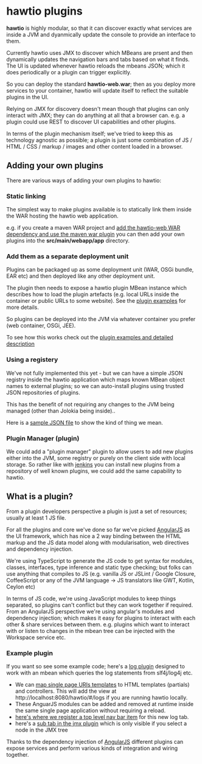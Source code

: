 # hawtio plugins

**hawtio** is highly modular, so that it can discover exactly what services are inside a JVM and dyanmically update the console to provide an interface to them.

Currently hawtio uses JMX to discover which MBeans are prsent and then dynamically updates the navigation bars and tabs based on what it finds. The UI is updated whenever hawtio reloads the mbeans JSON; which it does periodically or a plugin can trigger explicitly.

So you can deploy the standard **hawtio-web.war**; then as you deploy more services to your container, hawtio will update itself to reflect the suitable plugins in the UI.

Relying on JMX for discovery doesn't mean though that plugins can only interact with JMX; they can do anything at all that a browser can. e.g. a plugin could use REST to discover UI capabilities and other plugins.

In terms of the plugin mechanism itself; we've tried to keep this as technology agnostic as possible; a plugin is just some combination of JS / HTML / CSS / markup / images and other content loaded in a browser.

## Adding your own plugins

There are various ways of adding your own plugins to hawtio:

### Static linking

The simplest way to make plugins available is to statically link them inside the WAR hosting the hawtio web application.

e.g. if you create a maven WAR project and [add the hawtio-web WAR dependency and use the maven war plugin](https://github.com/hawtio/hawtio/blob/master/sample/pom.xml#L17) you can then add your own plugins into the **src/main/webapp/app** directory.

### Add them as a separate deployment unit

Plugins can be packaged up as some deployment unit (WAR, OSGi bundle, EAR etc) and then deployed like any other deployment unit.

The plugin then needs to expose a hawtio plugin MBean instance which describes how to load the plugin artefacts (e.g. local URLs inside the container or public URLs to some website). See the [plugin examples](https://github.com/hawtio/hawtio/tree/master/hawtio-plugin-examples) for more details.

So plugins can be deployed into the JVM via whatever container you prefer (web container, OSGi, JEE).

To see how this works check out the [plugin examples and detailed description](https://github.com/hawtio/hawtio/blob/master/hawtio-plugin-examples/readme.md)

### Using a registery

We've not fully implemented this yet - but we can have a simple JSON registry inside the hawtio application which maps known MBean object names to external plugins; so we can auto-install plugins using trusted JSON repositories of plugins.

This has the benefit of not requiring any changes to the JVM being managed (other than Jolokia being inside)..

Here is a [sample JSON file](https://github.com/hawtio/hawtio/blob/master/hawtio-web/src/main/webapp/test.json) to show the kind of thing we mean.

### Plugin Manager (plugin)

We could add a "plugin manager" plugin to allow users to add new plugins either into the JVM, some registry or purely on the client side with local storage. So rather like with [jenkins](http://jenkins-ci.org/) you can install new plugins from a repository of well known plugins, we could add the same capability to hawtio.


## What is a plugin?

From a plugin developers perspective a plugin is just a set of resources; usually at least 1 JS file.

For all the plugins and core we've done so far we've picked [AngularJS](http://angularjs.org/) as the UI framework, which has nice a 2 way binding between the HTML markup and the JS data model along with modularisation, web directives and dependency injection.

We're using TypeScript to generate the JS code to get syntax for modules, classes, interfaces, type inference and static type checking; but folks can use anything that compiles to JS (e.g. vanilla JS or JSLint / Google Closure, CoffeeScript or any of the JVM language -> JS translators like GWT, Kotlin, Ceylon etc)

In terms of JS code, we're using JavaScript modules to keep things separated, so plugins can't conflict but they can work together if required. From an AngularJS perspective we're using angular's modules and dependency injection; which makes it easy for plugins to interact with each other & share services between them. e.g. plugins which want to interact with or listen to changes in the mbean tree can be injected with the Workspace service etc.

### Example plugin

If you want so see some example code; here's a [log plugin](https://github.com/hawtio/hawtio/blob/master/hawtio-web/src/main/webapp/app/log/js/logs-app.ts) designed to work with an mbean which queries the log statements from slf4j/log4j etc.

* We can [map single page URIs templates](https://github.com/hawtio/hawtio/blob/master/hawtio-web/src/main/webapp/app/log/js/logs-app.ts#L5) to HTML templates (partials) and controllers. This will add the view at http://localhost:8080/hawtio/#/logs if you are running hawtio locally.
* These AnguarJS modules can be added and removed at runtime inside the same single page application without requiring a reload.
* [here's where we register a top level nav bar item](https://github.com/hawtio/hawtio/blob/master/hawtio-web/src/main/webapp/app/log/js/logs-app.ts#L12) for this new log tab.
* here's a [sub tab in the jmx plugin](https://github.com/hawtio/hawtio/blob/master/hawtio-web/src/main/webapp/app/log/js/logs-app.ts#L19) which is only visible if you select a node in the JMX tree

Thanks to the dependency injection of [AngularJS](http://angularjs.org/) different plugins can expose services and perform various kinds of integration and wiring together.
